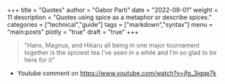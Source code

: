 +++
title = "Quotes"
author = "Gabor Parti"
date = "2022-09-01"
weight = 11
description = "Quotes using spice as a metaphor or describe spices."
categories = ["technical","guide"]
tags = ["markdown","syntax"]
menu = "main:posts"
plotly = "true"
draft = "true"
+++

>"Hans, Magnus, and Hikaru all being in one major tournament together is the spiciest tea I’ve seen in a while and I’m so glad to be here for it"  
- Youtube comment on https://www.youtube.com/watch?v=jfg_3jgqe7k
